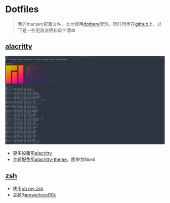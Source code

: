 # Dotfiles

>   我的manjaro配置文件，本地使用[dotbare](https://github.com/kazhala/dotbare)管理，同时同步在[github](https://github.com/violencemofrog/dotfiles)上，以下是一些配置说明和软件清单

## [alacritty](https://github.com/violencemofrog/dotfiles/tree/main/.config/alacritty)

![](./Pictures/screenshot/alacritty.png)

*   更多设置见[alacritty](https://github.com/alacritty/alacritty)
*   主题配色见[alacritty-theme](https://github.com/eendroroy/alacritty-theme)，图中为Nord

## [zsh](https://github.com/violencemofrog/dotfiles/blob/main/.zshrc)

*   使用[oh my zsh](https://github.com/ohmyzsh/ohmyzsh)
*   主题为[powerlevel10k](https://github.com/romkatv/powerlevel10k)